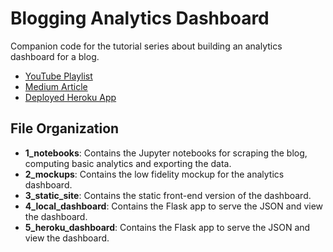 # Blogging Analytics Dashboard

Companion code for the tutorial series about building an analytics dashboard for a blog.

- [YouTube Playlist](https://www.youtube.com/watch?v=ot7_wKINkPk&list=PLOqGp_WNO-_7JnSkb-P3lmEc-0N9dlPic)
- [Medium Article]()
- [Deployed Heroku App](https://thawing-journey-86363.herokuapp.com/)

## File Organization

- **1_notebooks**: Contains the Jupyter notebooks for scraping the blog, computing basic analytics and exporting the data.
- **2_mockups**: Contains the low fidelity mockup for the analytics dashboard.
- **3_static_site**: Contains the static front-end version of the dashboard.
- **4_local_dashboard**: Contains the Flask app to serve the JSON and view the dashboard.
- **5_heroku_dashboard**: Contains the Flask app to serve the JSON and view the dashboard.

